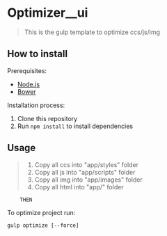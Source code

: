 # Optimizer__ui

> This is the gulp template to optimize ccs/js/img

## How to install

Prerequisites:
* [Node.js](http://nodejs.org/) 
* [Bower](http://bower.io/) 

Installation process:

1. Clone this repository
2. Run ```npm install``` to install dependencies

## Usage

> 1. Copy all ccs  into "app/styles" folder
> 2. Copy all  js  into "app/scripts" folder
> 3. Copy all img  into "app/images" folder
> 4. Copy all html into "app/" folder

		THEN
	
To optimize project run:
```
gulp optimize [--force] 
```

